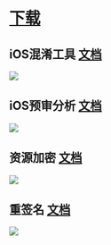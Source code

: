 # [下载](https://github.com/ybbc/ReviewTools/releases)

## iOS混淆工具 [文档](https://nichaoge.com/hx.html)
![](https://file.nichaoge.com/SF3VtcYiys5jkgSPQJ8NQsQh9NQzihgm/hx.gif)

## iOS预审分析 [文档](https://nichaoge.com/review.html)
![](https://file.nichaoge.com/PxsoQ9PuxxGG43SLRY5KQFE37PBsr8mE/review.png)

## 资源加密 [文档](https://nichaoge.com/encrypt.html)
![](https://file.nichaoge.com/L27x5obP1HszJ3wToj7YcmqrfQB0Am5m/encrypt.gif)

## 重签名 [文档](https://nichaoge.com/resign.html)
![](https://file.nichaoge.com/HfXzOdI8kjVkwiwKeflJ5qbVP9RuU3Iv/resign.gif)



